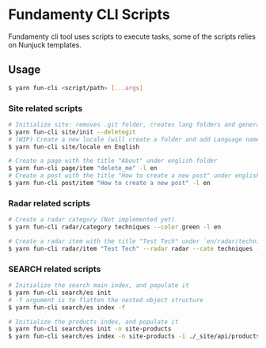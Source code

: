 Fundamenty CLI Scripts 
======================

Fundamenty cli tool uses scripts to execute tasks, some of the scripts relies on Nunjuck templates. 

## Usage
```sh
$ yarn fun-cli <script/path> [...args]
```

### Site related scripts
```sh
# Initialize site: removes .git folder, creates lang folders and generates .env.gen, src/_data/site.json.gen files
$ yarn fun-cli site/init --deletegit
# (WIP) Create a new locale (will create a folder and add Language name)
$ yarn fun-cli site/locale en English

# Create a page with the title "About" under english folder
$ yarn fun-cli page/item "delete_me" -l en
# Create a post with the title "How to create a new post" under english folder
$ yarn fun-cli post/item "How to create a new post" -l en
```

### Radar related scripts
```sh
# Create a radar category (Not implemented yet)
$ yarn fun-cli radar/category techniques --color green -l en

# Create a radar item with the title "Test Tech" under `en/radar/techniques` folder with adopt ring
$ yarn fun-cli radar/item "Test Tech" --radar radar --cate techniques --ring adopt -l en
```

### SEARCH related scripts
```sh
# Initialize the search main index, and populate it
$ yarn fun-cli search/es init
# -f argument is to flatten the nested object structure
$ yarn fun-cli search/es index -f

# Initialize the products index, and populate it
$ yarn fun-cli search/es init -n site-products
$ yarn fun-cli search/es index -n site-products -i ./_site/api/products.json -f
```
